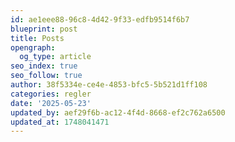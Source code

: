```yaml
---
id: ae1eee88-96c8-4d42-9f33-edfb9514f6b7
blueprint: post
title: Posts
opengraph:
  og_type: article
seo_index: true
seo_follow: true
author: 38f5334e-ce4e-4853-bfc5-5b521d1ff108
categories: regler
date: '2025-05-23'
updated_by: aef29f6b-ac12-4f4d-8668-ef2c762a6500
updated_at: 1748041471
---
```

